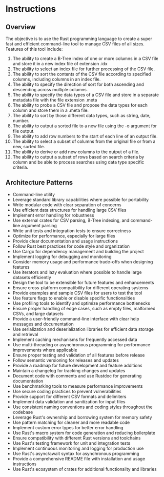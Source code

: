 # Instructions

## Overview

The objective is to use the Rust programming language to create a super fast and efficient command-line tool to manage CSV files of all sizes.  
Features of this tool include:
1. The ability to create a B-Tree index of one or more columns in a CSV file and store it in a new index file of extension .idx
2. The ability to select an index file for further processing of the CSV file.
3. The ability to sort the contents of the CSV file according to specified columns, including columns in an index file.
4. The ability to specify the direction of sort for both ascending and descending across multiple columns.
5. The ability to specify the data types of a CSV file and store in a separate metadata file with the file extension .meta
6. The ability to probe a CSV file and propose the data types for each column and store them in a .meta file.
7. The ability to sort by those different data types, such as string, date, number.
8. The ability to output a sorted file to a new file using the -o argument for file output.
9. The ability to add row numbers to the start of each line of an output file.
10. The ability to select a subset of columns from the original file or from a new, sorted file.
11. The ability to derive or add new columns to the output of a file.
12. The ability to output a subset of rows based on search criteria by column and be able to process searches using data type specific criteria.

## Architecture Patterns

- Command-line utility
- Leverage standard library capabilities where possible for portability
- Write modular code with clear separation of concerns
- Use efficient data structures for handling large CSV files
- Implement error handling for robustness
- Use external crates for CSV parsing, B-Tree indexing, and command-line argument parsing
- Write unit tests and integration tests to ensure correctness
- Optimize for performance, especially for large files
- Provide clear documentation and usage instructions
- Follow Rust best practices for code style and organization
- Use Cargo for dependency management and building the project
- Implement logging for debugging and monitoring
- Consider memory usage and performance trade-offs when designing features
- Use iterators and lazy evaluation where possible to handle large datasets efficiently
- Design the tool to be extensible for future features and enhancements
- Ensure cross-platform compatibility for different operating systems
- Provide examples and sample CSV files for users to test the tool
- Use feature flags to enable or disable specific functionalities
- Use profiling tools to identify and optimize performance bottlenecks
- Ensure proper handling of edge cases, such as empty files, malformed CSVs, and large datasets
- Provide a user-friendly command-line interface with clear help messages and documentation
- Use serialization and deserialization libraries for efficient data storage and retrieval
- Implement caching mechanisms for frequently accessed data
- Use multi-threading or asynchronous programming for performance improvements where applicable
- Ensure proper testing and validation of all features before release
- Follow semantic versioning for releases and updates
- Provide a roadmap for future development and feature additions
- Maintain a changelog for tracking changes and updates
- Document code with comments and use Rustdoc for generating documentation
- Use benchmarking tools to measure performance improvements
- Use secure coding practices to prevent vulnerabilities
- Provide support for different CSV formats and delimiters
- Implement data validation and sanitization for input files
- Use consistent naming conventions and coding styles throughout the codebase
- Leverage Rust's ownership and borrowing system for memory safety
- Use pattern matching for cleaner and more readable code
- Implement custom error types for better error handling
- Use Rust's macro system for code generation and reducing boilerplate
- Ensure compatibility with different Rust versions and toolchains
- Use Rust's testing framework for unit and integration tests
- Implement continuous monitoring and logging for production use
- Use Rust's async/await syntax for asynchronous programming
- Provide a comprehensive README file with installation and usage instructions
- Use Rust's ecosystem of crates for additional functionality and libraries
